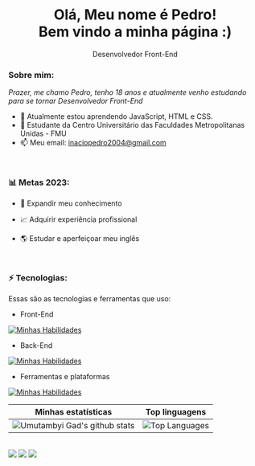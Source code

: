 <h1 align='center'>
  Olá, Meu nome é Pedro!
  <br/>
  Bem vindo a minha página :)
</h1>

<p align='center'>
  Desenvolvedor Front-End
</p>

### Sobre mim:

<p>
  <em>
    Prazer, me chamo Pedro, tenho 18 anos e atualmente venho estudando para se tornar Desenvolvedor Front-End
  </em>
</p>

- 🌱 Atualmente estou aprendendo JavaScript, HTML e CSS.
- 🚀 Estudante da Centro Universitário das Faculdades Metropolitanas Unidas - FMU
- 📫 Meu email: inaciopedro2004@gmail.com

<br>

### 📊 Metas 2023:

- 📂 Expandir meu conhecimento

- 📈 Adquirir experiência profissional

- 🌎 Estudar e aperfeiçoar meu inglês
                                                                                                                                       
<br>

### ⚡ Tecnologias:

Essas são as tecnologias e ferramentas que uso:

- Front-End

[![Minhas Habilidades](https://skillicons.dev/icons?i=html,css,js)](https://skillicons.dev)

- Back-End

[![Minhas Habilidades](https://skillicons.dev/icons?i=nodejs,mysql)](https://skillicons.dev)

- Ferramentas e plataformas

[![Minhas Habilidades](https://skillicons.dev/icons?i=github,git,linux)](https://skillicons.dev)

| Minhas estatísticas                                                                                                                                                          | Top linguagens                                                                                                                                                                  |
| ------------------------------------------------------------------------------------------------------------------------------------------------------------------------ | ---------------------------------------------------------------------------------------------------------------------------------------------------------------------------------- |
| ![Umutambyi Gad's github stats](https://github-readme-stats.vercel.app/api?username=pedroinaciop&show_icons=true&hide_border=true&count_private=true&theme=jolly) | ![Top Languages](https://github-readme-stats.vercel.app/api/top-langs/?username=pedroinaciop&langs_count=10&count_private=true&hide_border=true&theme=jolly&layout=compact) |

<br>

<div>
  <a href="https://api.whatsapp.com/send/?phone=%2B5511956093164&text&app_absent=0" target="_blank"><img src="https://img.shields.io/badge/WhatsApp-25D366?style=for-the-badge&logo=whatsapp&logoColor=white"target="_blank"></a>
  <a href="https://www.linkedin.com/in/pedroinaciop" target="_blank"><img src="https://img.shields.io/badge/-LinkedIn-%230077B5?style=for-the-badge&logo=linkedin&logoColor=white" target="_blank"></a>
  <a href = "mailto:inaciopedro2004@gmail.com"><img src="https://img.shields.io/badge/-Gmail-%23333?style=for-the-badge&logo=gmail&logoColor=white" target="_blank"></a
</div>

